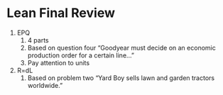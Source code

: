# Lean Final Review

1. EPQ
   1. 4 parts
   2. Based on question four “Goodyear must decide on an economic production order for a certain line…”
   3. Pay attention to units
2. R=dL
   1. Based on problem two “Yard Boy sells lawn and garden tractors worldwide.”